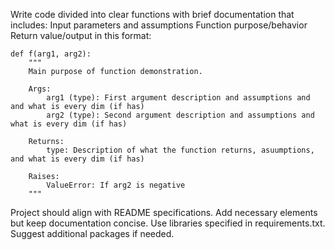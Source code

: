 Write code divided into clear functions with brief documentation that includes:
Input parameters and assumptions
Function purpose/behavior
Return value/output
in this format:
```
def f(arg1, arg2):
    """
    Main purpose of function demonstration.
    
    Args:
        arg1 (type): First argument description and assumptions and and what is every dim (if has)
        arg2 (type): Second argument description and assumptions and what is every dim (if has)
        
    Returns:
        type: Description of what the function returns, asuumptions, and what is every dim (if has)
        
    Raises:
        ValueError: If arg2 is negative
    """
```


Project should align with README specifications.
Add necessary elements but keep documentation concise.
Use libraries specified in requirements.txt. Suggest additional packages if needed.


